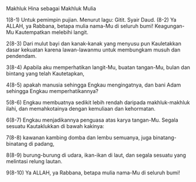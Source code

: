 Makhluk Hina sebagai Makhluk Mulia

1(8-1) Untuk pemimpin pujian. Menurut lagu: Gitit. Syair Daud. (8-2) Ya ALLAH, ya Rabbana, betapa mulia nama-Mu di seluruh bumi! Keagungan-Mu Kautempatkan melebihi langit.

2(8-3) Dari mulut bayi dan kanak-kanak yang menyusu pun Kauletakkan dasar kekuatan karena lawan-lawanmu untuk membungkam musuh dan pendendam.

3(8-4) Apabila aku memperhatikan langit-Mu, buatan tangan-Mu, bulan dan bintang yang telah Kautetapkan,

4(8-5) apakah manusia sehingga Engkau mengingatnya, dan bani Adam sehingga Engkau memperhatikannya?

5(8-6) Engkau membuatnya sedikit lebih rendah daripada makhluk-makhluk ilahi, dan memahkotainya dengan kemuliaan dan kehormatan.

6(8-7) Engkau menjadikannya penguasa atas karya tangan-Mu. Segala sesuatu Kautaklukkan di bawah kakinya:

7(8-8) kawanan kambing domba dan lembu semuanya, juga binatang-binatang di padang,

8(8-9) burung-burung di udara, ikan-ikan di laut, dan segala sesuatu yang melintasi relung lautan.

9(8-10) Ya ALLAH, ya Rabbana, betapa mulia nama-Mu di seluruh bumi!
